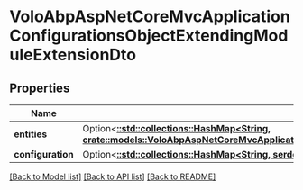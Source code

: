 # VoloAbpAspNetCoreMvcApplicationConfigurationsObjectExtendingModuleExtensionDto

## Properties

Name | Type | Description | Notes
------------ | ------------- | ------------- | -------------
**entities** | Option<[**::std::collections::HashMap<String, crate::models::VoloAbpAspNetCoreMvcApplicationConfigurationsObjectExtendingEntityExtensionDto>**](Volo.Abp.AspNetCore.Mvc.ApplicationConfigurations.ObjectExtending.EntityExtensionDto.md)> |  | [optional]
**configuration** | Option<[**::std::collections::HashMap<String, serde_json::Value>**](serde_json::Value.md)> |  | [optional]

[[Back to Model list]](../README.md#documentation-for-models) [[Back to API list]](../README.md#documentation-for-api-endpoints) [[Back to README]](../README.md)


